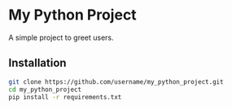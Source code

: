 # My Python Project
A simple project to greet users.

## Installation
```bash
git clone https://github.com/username/my_python_project.git
cd my_python_project
pip install -r requirements.txt
